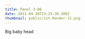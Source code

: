 ```yaml
---
title: Panel 3-08
date: 2021-04-30T23:25:30.508Z
thumbnail: public/1st-Render-11.png
---
```

Big baby head